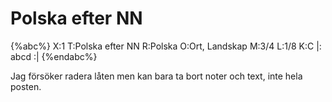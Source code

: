 # Polska efter NN

{%abc%}
X:1
T:Polska efter NN
R:Polska
O:Ort, Landskap
M:3/4
L:1/8
K:C
|: abcd :|
{%endabc%}

Jag försöker radera låten men kan bara ta bort noter och text, inte hela posten.
